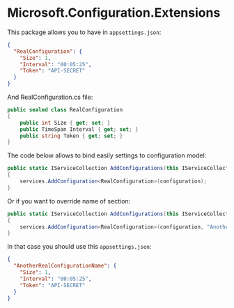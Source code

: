 # Microsoft.Configuration.Extensions

This package allows you to have in `appsettings.json`:
```json
{
  "RealConfiguration": {
    "Size": 1,
    "Interval": "00:05:25",
    "Token": "API-SECRET"
  }
}
```

And RealConfiguration.cs file:
```csharp
public sealed class RealConfiguration
{
    public int Size { get; set; }
    public TimeSpan Interval { get; set; }
    public string Token { get; set; }
}
```

The code below allows to bind easily settings to configuration model:
```csharp
public static IServiceCollection AddConfigurations(this IServiceCollection services, IConfiguration configuration)
{
    services.AddConfiguration<RealConfiguration>(configuration);
}
```

Or if you want to override name of section:
```csharp
public static IServiceCollection AddConfigurations(this IServiceCollection services, IConfiguration configuration)
{
    services.AddConfiguration<RealConfiguration>(configuration, "AnotherRealConfigurationName");
}
```

In that case you should use this `appsettings.json`:
```json
{
  "AnotherRealConfigurationName": {
    "Size": 1,
    "Interval": "00:05:25",
    "Token": "API-SECRET"
  }
}
```
